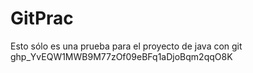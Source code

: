 # GitPrac
Esto sólo es una prueba para el proyecto de java con git
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
